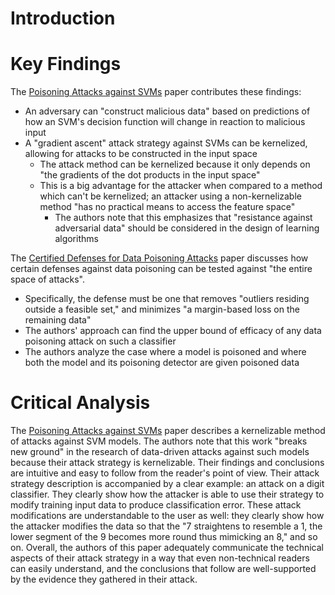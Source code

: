 
# Introduction

# Key Findings
The [Poisoning Attacks against SVMs](https://arxiv.org/abs/1206.6389) paper contributes these findings:
- An adversary can "construct malicious data" based on predictions of how an SVM's decision function will change in reaction to malicious input
- A "gradient ascent" attack strategy against SVMs can be kernelized, allowing for attacks to be constructed in the input space
    - The attack method can be kernelized because it only depends on "the gradients of the dot products in the input space"
    - This is a big advantage for the attacker when compared to a method which can't be kernelized; an attacker using a non-kernelizable method "has no practical means to access the feature space"
        - The authors note that this emphasizes that "resistance against adversarial data" should be considered in the design of learning algorithms

The [Certified Defenses for Data Poisoning Attacks](https://arxiv.org/abs/1706.03691) paper discusses how certain defenses against data poisoning can be tested against "the entire space of attacks".
- Specifically, the defense must be one that removes "outliers residing outside a feasible set," and minimizes "a margin-based loss on the remaining data"
- The authors' approach can find the upper bound of efficacy of any data poisoning attack on such a classifier
- The authors analyze the case where a model is poisoned and where both the model and its poisoning detector are given poisoned data

# Critical Analysis
The [Poisoning Attacks against SVMs](https://arxiv.org/abs/1206.6389) paper describes a kernelizable method of attacks against SVM models. The authors note that this work "breaks new ground" in the research of data-driven attacks against such models because their attack strategy is kernelizable. Their findings and conclusions are intuitive and easy to follow from the reader's point of view. Their attack strategy description is accompanied by a clear example: an attack on a digit classifier. They clearly show how the attacker is able to use their strategy to modify training input data to produce classification error. These attack modifications are understandable to the user as well: they clearly show how the attacker modifies the data so that the "7 straightens to resemble a 1, the lower segment of the 9 becomes more round thus mimicking an 8," and so on. Overall, the authors of this paper adequately communicate the technical aspects of their attack strategy in a way that even non-technical readers can easily understand, and the conclusions that follow are well-supported by the evidence they gathered in their attack.

    